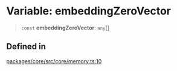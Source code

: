 # Variable: embeddingZeroVector

> `const` **embeddingZeroVector**: `any`[]

## Defined in

[packages/core/src/core/memory.ts:10](https://github.com/ai16z/eliza/blob/d30d0a6e4929f1f9ad2fee78a425cc005922c069/packages/core/src/core/memory.ts#L10)
